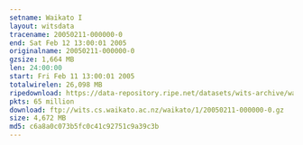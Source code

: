 ```yaml
---
setname: Waikato I
layout: witsdata
tracename: 20050211-000000-0
end: Sat Feb 12 13:00:01 2005
originalname: 20050211-000000-0
gzsize: 1,664 MB
len: 24:00:00
start: Fri Feb 11 13:00:01 2005
totalwirelen: 26,098 MB
ripedownload: https://data-repository.ripe.net/datasets/wits-archive/waikato/1/20050211-000000-0.gz
pkts: 65 million
download: ftp://wits.cs.waikato.ac.nz/waikato/1/20050211-000000-0.gz
size: 4,672 MB
md5: c6a8a0c073b5fc0c41c92751c9a39c3b
---
```

